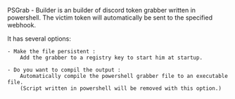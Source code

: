 PSGrab - Builder is an builder of discord token grabber written in powershell.
The victim token will automatically be sent to the specified webhook.

It has several options:

	- Make the file persistent : 
		Add the grabber to a registry key to start him at startup.

	- Do you want to compil the output :
		Automatically compile the powershell grabber file to an executable file.
		(Script written in powershell will be removed with this option.)

